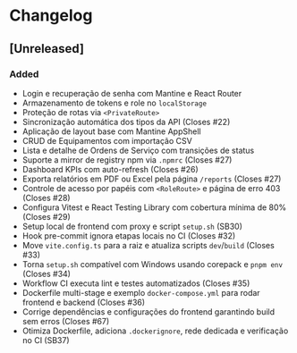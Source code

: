 # Changelog

## [Unreleased]

### Added

- Login e recuperação de senha com Mantine e React Router
- Armazenamento de tokens e role no `localStorage`
- Proteção de rotas via `<PrivateRoute>`
- Sincronização automática dos tipos da API (Closes #22)
- Aplicação de layout base com Mantine AppShell
- CRUD de Equipamentos com importação CSV
- Lista e detalhe de Ordens de Serviço com transições de status
- Suporte a mirror de registry npm via `.npmrc` (Closes #27)
- Dashboard KPIs com auto-refresh (Closes #26)
- Exporta relatórios em PDF ou Excel pela página `/reports` (Closes #27)
- Controle de acesso por papéis com `<RoleRoute>` e página de erro 403 (Closes #28)
- Configura Vitest e React Testing Library com cobertura mínima de 80% (Closes #29)
- Setup local de frontend com proxy e script `setup.sh` (SB30)
- Hook pre-commit ignora etapas locais no CI (Closes #32)
- Move `vite.config.ts` para a raiz e atualiza scripts `dev`/`build` (Closes #33)
- Torna `setup.sh` compatível com Windows usando corepack e `pnpm env` (Closes #34)
- Workflow CI executa lint e testes automatizados (Closes #35)
- Dockerfile multi-stage e exemplo `docker-compose.yml` para rodar frontend e backend (Closes #36)
- Corrige dependências e configurações do frontend garantindo build sem erros (Closes #67)
- Otimiza Dockerfile, adiciona `.dockerignore`, rede dedicada e verificação no CI (SB37)

